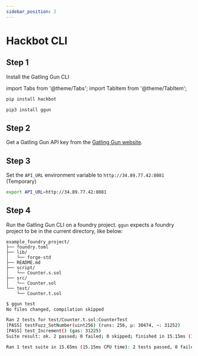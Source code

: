 ```yaml
---
sidebar_position: 2
---
```

# Hackbot CLI

## Step 1

Install the Gatling Gun CLI

import Tabs from '@theme/Tabs';
import TabItem from '@theme/TabItem';

<Tabs>
  <TabItem value="pip" label="pip">

```bash
pip install hackbot
```

  </TabItem>
  <TabItem value="pip3" label="pip3">

```bash
pip3 install ggun
```

  </TabItem>
</Tabs>


## Step 2



Get a Gatling Gun API key from the [Gatling Gun website](https://ggun.com).

## Step 3

Set the `API_URL` environment variable to `http://34.89.77.42:8081` (Temporary)

```bash
export API_URL=http://34.89.77.42:8081
```

## Step 4

Run the Gatling Gun CLI on a foundry project. `ggun` expects a foundry project to be in the current directory, like below:

```text
example_foundry_project/
├── foundry.toml
├── lib/
│   └── forge-std
├── README.md
├── script/
│   └── Counter.s.sol
├── src/
│   └── Counter.sol
└── test/
    └── Counter.t.sol
```

```bash
$ ggun test
No files changed, compilation skipped

Ran 2 tests for test/Counter.t.sol:CounterTest
[PASS] testFuzz_SetNumber(uint256) (runs: 256, μ: 30474, ~: 31252)
[PASS] test_Increment() (gas: 31225)
Suite result: ok. 2 passed; 0 failed; 0 skipped; finished in 15.15ms (14.74ms CPU time)

Ran 1 test suite in 15.65ms (15.15ms CPU time): 2 tests passed, 0 failed, 0 skipped (2 total tests)
```
